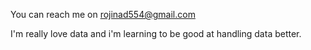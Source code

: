 You can reach me on rojinad554@gmail.com



I'm really love data and i'm learning to be good at handling data better.

